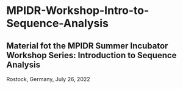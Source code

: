# MPIDR-Workshop-Intro-to-Sequence-Analysis

## Material fot the MPIDR Summer Incubator Workshop Series: Introduction to Sequence Analysis

Rostock, Germany, 
July 26, 2022
